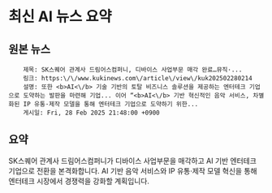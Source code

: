 # 최신 AI 뉴스 요약

## 원본 뉴스
		제목: SK스퀘어 관계사 드림어스컴퍼니, 디바이스 사업부문 매각 완료…뮤직·...
		링크: https:\/\/www.kukinews.com\/article\/view\/kuk202502280214
		설명: 또한 <b>AI<\/b> 기술 기반의 토탈 비즈니스 솔루션을 제공하는 엔터테크 기업으로 도약하는 발판을 마련해 기업... 이어 “<b>AI<\/b> 기반 혁신적인 음악 서비스, 차별화된 IP 유통·제작 모델을 통해 엔터테크 기업으로 도약하기 위한... 
		게시일: Fri, 28 Feb 2025 21:48:00 +0900


## 요약
SK스퀘어 관계사 드림어스컴퍼니가 디바이스 사업부문을 매각하고 AI 기반 엔터테크 기업으로 전환을 본격화합니다. AI 기반 음악 서비스와 IP 유통·제작 모델 혁신을 통해 엔터테크 시장에서 경쟁력을 강화할 계획입니다.
